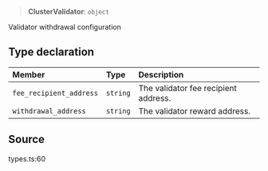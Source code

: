 > **ClusterValidator**: `object`

Validator withdrawal configuration

## Type declaration

| Member | Type | Description |
| :------ | :------ | :------ |
| `fee_recipient_address` | `string` | The validator fee recipient address. |
| `withdrawal_address` | `string` | The validator reward address. |

## Source

types.ts:60
